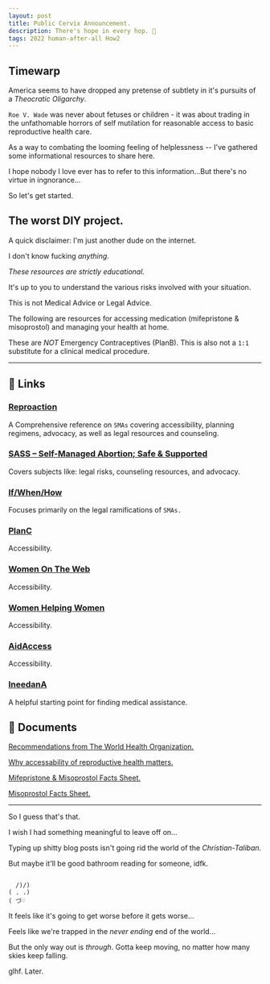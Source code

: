 ```yaml
---
layout: post
title: Public Cervix Announcement.
description: There's hope in every hop. 🐸️
tags: 2022 human-after-all How2
---
```


## Timewarp

America seems to have dropped any pretense of subtlety in it's pursuits of a _Theocratic Oligarchy_.

`Roe V. Wade` was never about fetuses or children - it was about trading in the unfathomable horrors of self mutilation for reasonable access to basic reproductive health care.

As a way to combating the looming feeling of helplessness -- I've gathered some informational resources to share here.

I hope nobody I love ever has to refer to this information...But there's no virtue in ingnorance...

So let's get started.

## The worst DIY project.

A quick disclaimer: I'm just another dude on the internet.

I don't know fucking _anything_.

_These resources are strictly educational._

It's up to you to understand the various risks involved with your situation.

This is not Medical Advice or Legal Advice.

The following are resources for accessing medication (mifepristone & misoprostol) and managing your health at home.

These are _NOT_ Emergency Contraceptives (PlanB). This is also not a `1:1` substitute for a clinical medical procedure.

---

## 🔗️ Links

### [Reproaction](https://reproaction.org/campaign/self-managed-abortion/)

A Comprehensive reference on `SMAs` covering accessibility, planning regimens, advocacy, as well as legal resources and counseling.

### [SASS – Self-Managed Abortion; Safe & Supported](https://abortionpillinfo.org/)

Covers subjects like: legal risks, counseling resources, and advocacy.

### [If/When/How](https://www.ifwhenhow.org/)

Focuses primarily on the legal ramifications of `SMAs.`

### [PlanC](https://www.plancpills.org/)

Accessibility.

### [Women On The Web](https://www.womenonweb.org/en/)

Accessibility.

### [Women Helping Women](https://womenhelp.org/)

Accessibility.

### [AidAccess](https://aidaccess.org/en/)

Accessibility.

### [IneedanA](https://theintercept.com/2019/01/18/abortion-roe-v-wade-reproductive-rights/)

A helpful starting point for finding medical assistance.

## 📃️ Documents

[Recommendations from The World Health Organization.](../../../assets/Docs/WorldHealth.pdf)

[Why accessability of reproductive health matters.](../../../assets/Docs/Why.pdf)

[Mifepristone & Misoprostol Facts Sheet.](../../../assets/Docs/Mifepristone_Misoprostol.pdf)

[Misoprostol Facts Sheet.](../../../assets/Docs/Misoprostol.pdf)

---

So I guess that's that.

I wish I had something meaningful to leave off on...

Typing up shitty blog posts isn't going rid the world of the _Christian-Taliban_.

But maybe it'll be good bathroom reading for someone, idfk.

```

  /)/)
( . .)
( づ♡

```


It feels like it's going to get worse before it gets worse...

Feels like we're trapped in the _never ending_ end of the world...

But the only way out is _through_. Gotta keep moving, no matter how many skies keep falling.

glhf. Later.
